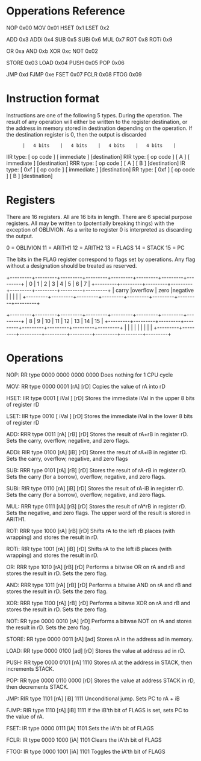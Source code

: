 Opperations Reference
=====================

NOP		0x00
MOV		0x01
HSET	0x1
LSET	0x2

ADD		0x3
ADDi	0x4
SUB		0x5
SUBi	0x6
MUL		0x7
ROT		0x8
ROTi	0x9

OR		0xa
AND 	0xb
XOR		0xc
NOT 	0x02

STORE	0x03
LOAD	0x04
PUSH	0x05
POP		0x06

JMP		0xd
FJMP    0xe
FSET    0x07
FCLR    0x08
FTOG    0x09

Instruction format
==================

Instructions are one of the following 5 types. During the operation. The result of any operation will either be written to the register destination, or the address in memory stored in destination depending on the operation. If the destination register is 0, then the output is discarded

          |   4 bits    |   4 bits    |   4 bits    |   4 bits    |
IIR type:  [  op code  ] [       immediate         ] [destination]
RIR type:  [  op code  ] [     A     ] [ immediate ] [destination]
RRR type:  [  op code  ] [     A     ] [     B     ] [destination]
IR  type:  [    0xf    ] [  op code  ] [ immediate ] [destination]
RR  type:  [    0xf    ] [  op code  ] [     B     ] [destination]

Registers
=========

There are 16 registers. All are 16 bits in length. There are 6 special purpose registers. All may be written to (potentially breaking things) with the exception of OBLIVION. As a write to register 0 is interpreted as discarding the output.

0  = OBLIVION
11 = ARITH1
12 = ARITH2
13 = FLAGS
14 = STACK
15 = PC

The bits in the FLAG register correspond to flags set by operations. Any flag without a designation should be treated as reserved.

+---------+---------+---------+---------+---------+---------+---------+---------+
|    0    |    1    |    2    |    3    |    4    |    5    |    6    |    7    |
+---------+---------+---------+---------+---------+---------+---------+---------+
|  carry  |overflow |  zero   |negative |         |         |         |         |
+---------+---------+---------+---------+---------+---------+---------+---------+


+---------+---------+---------+---------+---------+---------+---------+---------+
|    8    |    9    |   10    |   11    |   12    |   13    |   14    |   15    |
+---------+---------+---------+---------+---------+---------+---------+---------+
|         |         |         |         |         |         |         |         |
+---------+---------+---------+---------+---------+---------+---------+---------+

Operations
==========

NOP: RR type
0000 0000 0000 0000
Does nothing for 1 CPU cycle

MOV: RR type
0000 0001 [rA] [rD]
Copies the value of rA into rD

HSET: IIR type
0001 [  iVal ] [rD]
Stores the immediate iVal in the upper 8 bits of register rD

LSET: IIR type
0010 [  iVal ] [rD]
Stores the immediate iVal in the lower 8 bits of register rD

ADD: RRR type
0011 [rA] [rB] [rD]
Stores the result of rA+rB in register rD. Sets the carry, overflow, negative, and zero flags.

ADDi: RIR type
0100 [rA] [iB] [rD]
Stores the result of rA+iB in register rD. Sets the carry, overflow, negative, and zero flags

SUB: RRR type
0101 [rA] [rB] [rD]
Stores the result of rA-rB in register rD. Sets the carry (for a borrow), overflow, negative, and zero flags.

SUBi: RIR type
0110 [rA] [iB] [rD]
Stores the result of rA-iB in register rD. Sets the carry (for a borrow), overflow, negative, and zero flags.

MUL: RRR type
0111 [rA] [rB] [rD]
Stores the result of rA*rB in register rD. Sets the negative, and zero flags. The upper word of the result is stored in ARITH1.

ROT: RRR type
1000 [rA] [rB] [rD]
Shifts rA to the left rB places (with wrapping) and stores the result in rD.

ROTi: RIR type
1001 [rA] [iB] [rD]
Shifts rA to the left iB places (with wrapping) and stores the result in rD.

OR: RRR type
1010 [rA] [rB] [rD]
Performs a bitwise OR on rA and rB and stores the result in rD. Sets the zero flag.

AND: RRR type
1011 [rA] [rB] [rD]
Performs a bitwise AND on rA and rB and stores the result in rD. Sets the zero flag.

XOR: RRR type
1100 [rA] [rB] [rD]
Performs a bitwse XOR on rA and rB and stores the result in rD. Sets the zero flag.

NOT: RR type
0000 0010 [rA] [rD]
Performs a bitwse NOT on rA and stores the result in rD. Sets the zero flag.

STORE: RR type
0000 0011 [rA] [ad]
Stores rA in the address ad in memory.

LOAD: RR type
0000 0100 [ad] [rD]
Stores the value at address ad in rD.

PUSH: RR type
0000 0101 [rA] 1110
Stores rA at the address in STACK, then increments STACK.

POP: RR type
0000 0110 0000 [rD]
Stores the value at address STACK in rD, then decrements STACK.

JMP: RIR type
1101 [rA] [iB] 1111
Unconditional jump. Sets PC to rA + iB

FJMP: RIR type
1110 [rA] [iB] 1111
If the iB'th bit of FLAGS is set, sets PC to the value of rA.

FSET: IR type
0000 0111 [iA] 1101
Sets the iA'th bit of FLAGS

FCLR: IR type
0000 1000 [iA] 1101
Clears the iA'th bit of FLAGS

FTOG: IR type
0000 1001 [iA] 1101
Toggles the iA'th bit of FLAGS
